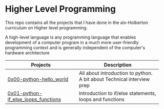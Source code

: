 # Higher Level Programming
This repo contains all the projects that I have done in the alx-Holberton curriculum on Higher level programming.

A high-level language is any programming language that enables development of a computer program in a much more user-friendly programming context and is generally independent of the computer's hardware architecture

| Projects | Description |
| -------- | ----------- | 
| [0x00-python-hello_world](0x00-python-hello_world) | All about introduction to python. A bit about Technical interview prep | 
| [0x01-python-if_else_loops_functions](0x01-python-if_else_loops_functions) | Introduction to if/else statements, loops and functions | 

